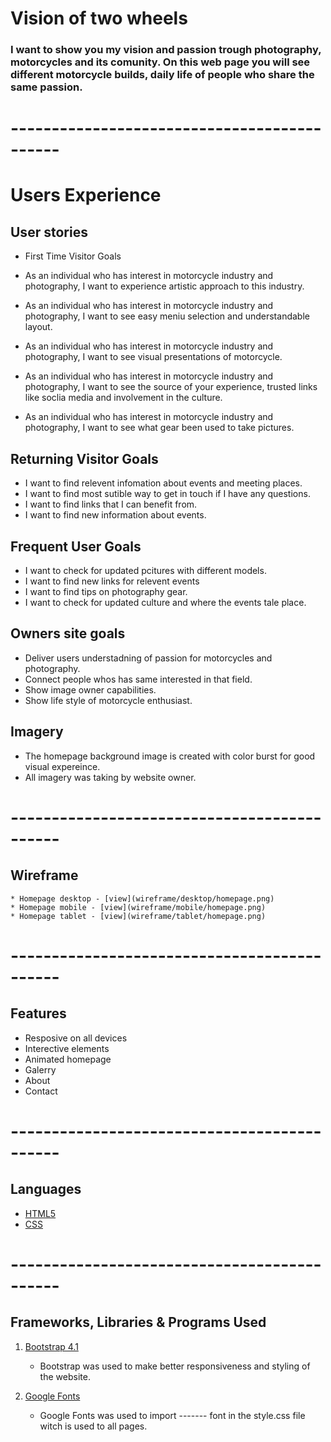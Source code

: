 # Vision of two wheels

 ### I want to show you my vision and passion trough photography, motorcycles and its comunity. On this web page you will see different motorcycle builds, daily life of people who share the same passion.

 # --------------------------------------------

 
 # Users Experience


## User stories 

* First Time Visitor Goals
        
* As an individual who has interest in motorcycle industry and photography, I want to experience artistic approach to this industry.
* As an individual who has interest in motorcycle industry and photography, I want to see easy meniu selection and understandable layout.
* As an individual who has interest in motorcycle industry and photography, I want to see visual presentations of motorcycle.
* As an individual who has interest in motorcycle industry and photography, I want to see the source of your experience, trusted links like soclia media and involvement in the culture.
* As an individual who has interest in motorcycle industry and photography, I want to see what gear been used to take pictures. 

## Returning Visitor Goals

* I want to find relevent infomation about events and meeting places.
* I want to find most sutible way to get in touch if I have any questions.
* I want to find links that I can benefit from.
* I want to find new information about events. 
    

## Frequent User Goals 

* I want to check for updated pcitures with different models.
* I want to find new links for relevent events
* I want to find tips on photography gear.
* I want to check for updated culture and where the events tale place. 

## Owners site goals

* Deliver users understadning of passion for motorcycles and photography.
* Connect people whos has same interested in that field.
* Show image owner capabilities.
* Show life style of motorcycle enthusiast.






## Imagery

* The homepage background image is created with color burst for good visual expereince.
* All imagery was taking by website owner.


        
 
 
 # --------------------------------------------
 
 ## Wireframe
    * Homepage desktop - [view](wireframe/desktop/homepage.png)
    * Homepage mobile - [view](wireframe/mobile/homepage.png)
    * Homepage tablet - [view](wireframe/tablet/homepage.png)

# --------------------------------------------

 ## Features
   * Resposive on all devices
   * Interective elements
   * Animated homepage
   * Galerry
   * About
   * Contact

# --------------------------------------------  

 ## Languages

  * [HTML5](https://en.wikipedia.org/wiki/HTML5)
  * [CSS](https://en.wikipedia.org/wiki/CSS)
 
# --------------------------------------------

## Frameworks, Libraries & Programs Used

1. [Bootstrap 4.1](https://getbootstrap.com/docs/4.1/getting-started/introduction/)
   * Bootstrap was used to make better responsiveness and styling of the website.

2. [Google Fonts](https://fonts.google.com/)
    * Google Fonts was used to import ------- font in the style.css file witch is used to all pages.


    




